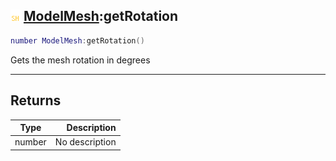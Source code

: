 ## ![shared](.gitbook/assets/shared.png) [ModelMesh](./readme/ModelMesh/README.md):getRotation

```lua
number ModelMesh:getRotation()
```

Gets the mesh rotation in degrees

------
## Returns

| Type   | Description |
| ------ | ----------: |
| number | No description |


